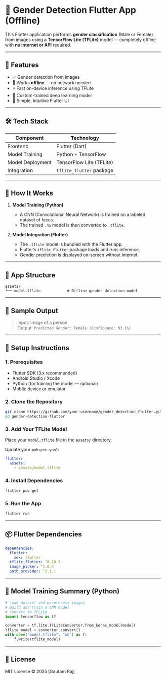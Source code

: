 # 🧠 Gender Detection Flutter App (Offline)

This Flutter application performs **gender classification** (Male or Female) from images using a **TensorFlow Lite (TFLite)** model — completely offline with **no internet or API** required.

---

## 🚀 Features

- ✅ Gender detection from images
- 📶 Works **offline** — no network needed
- ⚡ Fast on-device inference using TFLite
- 🧠 Custom-trained deep learning model
- 📱 Simple, intuitive Flutter UI

---

## 🛠️ Tech Stack

| Component         | Technology           |
|------------------|----------------------|
| Frontend         | Flutter (Dart)       |
| Model Training   | Python + TensorFlow  |
| Model Deployment | TensorFlow Lite (TFLite) |
| Integration      | `tflite_flutter` package |

---

## 🧠 How It Works

1. **Model Training (Python)**  
   - A CNN (Convolutional Neural Network) is trained on a labeled dataset of faces.
   - The trained `.h5` model is then converted to `.tflite`.

2. **Model Integration (Flutter)**  
   - The `.tflite` model is bundled with the Flutter app.
   - Flutter’s `tflite_flutter` package loads and runs inference.
   - Gender prediction is displayed on-screen without internet.

---

## 📂 App Structure

```
assets/
└── model.tflite            # Offline gender detection model
```

---

## 📸 Sample Output

> Input: Image of a person  
> Output: `Predicted Gender: Female (Confidence: 93.1%)`

---

## 🔧 Setup Instructions

### 1. Prerequisites

- Flutter SDK (3.x recommended)
- Android Studio / Xcode
- Python (for training the model — optional)
- Mobile device or emulator

### 2. Clone the Repository

```bash
git clone https://github.com/your-username/gender_detection_flutter.git
cd gender-detection-flutter
```

### 3. Add Your TFLite Model

Place your `model.tflite` file in the `assets/` directory.

Update your `pubspec.yaml`:

```yaml
flutter:
  assets:
    - assets/model.tflite
```

### 4. Install Dependencies

```bash
flutter pub get
```

### 5. Run the App

```bash
flutter run
```

---

## 📦 Flutter Dependencies

```yaml
dependencies:
  flutter:
    sdk: flutter
  tflite_flutter: ^0.10.3
  image_picker: ^1.0.4
  path_provider: ^2.1.1
```

---

## 🧪 Model Training Summary (Python)

```python
# Load dataset and preprocess images
# Build and train a CNN model
# Convert to TFLite
import tensorflow as tf

converter = tf.lite.TFLiteConverter.from_keras_model(model)
tflite_model = converter.convert()
with open("model.tflite", "wb") as f:
    f.write(tflite_model)
```

---

## 📄 License

MIT License © 2025 [Gautam Raj]
